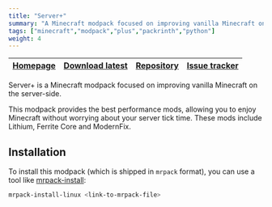 ```yaml
---
title: "Server+"
summary: "A Minecraft modpack focused on improving vanilla Minecraft on the server-side. This modpack provides the best performance mods, allowing you to enjoy Minecraft without worrying about server tick time."
tags: ["minecraft","modpack","plus","packrinth","python"]
weight: 4
---
```


| [Homepage](https://modrinth.com/modpack/server-plus) | [Download latest](https://modrinth.com/modpack/server-plus/version/latest) | [Repository](https://github.com/Thijzert123/server-plus) | [Issue tracker](https://github.com/Thijzert123/server-plus/issues) |
|---|---|---|---|

Server+ is a Minecraft modpack focused on improving vanilla Minecraft on the server-side.

This modpack provides the best performance mods, allowing you to enjoy Minecraft without worrying about your server tick time. These mods include Lithium, Ferrite Core and ModernFix.

## Installation
To install this modpack (which is shipped in `mrpack` format), you can use a tool like [mrpack-install](https://github.com/nothub/mrpack-install):
```bash
mrpack-install-linux <link-to-mrpack-file>
```
